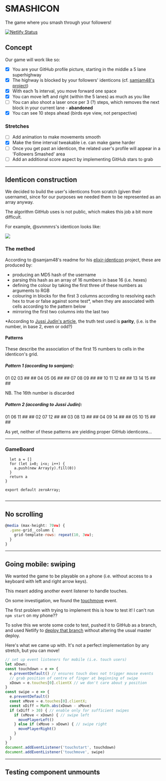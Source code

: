 # SMASHICON

The game where you smash through your followers!

[![Netlify Status](https://api.netlify.com/api/v1/badges/b76ea68c-2b6a-4e91-9343-eb5f444db034/deploy-status)](https://app.netlify.com/sites/smashicon/deploys)

## Concept

Our game will work like so:

- [x] You are your GitHub profile picture, starting in the middle a 5 lane superhighway
- [x] The highway is blocked by your followers' identicons (cf. [samjam48's project](https://github.com/samjam48/elixir-identicon))
- [x] With each 1s interval, you move forward one space
- [x] You can move left and right (within the 5 lanes) as much as you like
- [ ] You can also shoot a laser once per 3 (?) steps, which removes the next block in your current lane - **abandoned**
- [x] You can see 10 steps ahead (birds eye view, not perspective)

### Stretches

- [ ] Add animation to make movements smooth
- [x] Make the time interval tweakable i.e. can make game harder
- [ ] Once you get past an identicon, the related user's profile will appear in a 'Followers Smashed' area
- [ ] Add an additional score aspect by implementing GitHub stars to grab

---

## Identicon construction

We decided to build the user's identicons from scratch (given their username), since for our purposes we needed them to be represented as an array anyway.

The algorithm GitHub uses is not public, which makes this job a bit more difficult.

For example, @svnmmrs's identicon looks like:

![](https://github.com/identicons/svnmmrs.png)

### The method

According to @samjam48's readme for his [elixir-identicon](https://github.com/samjam48/elixir-identicon) project, these are produced by:

- producing an MD5 hash of the username
- parsing this hash as an array of 16 numbers in base 16 (i.e. hexes)
- defining the colour by taking the first three of these numbers as arguments to RGB
- colouring in blocks for the first 3 columns according to resolving each hex to true or false against some test*, when they are associated with cells according to the pattern below
- mirroring the first two columns into the last two


*According to [Jussi Judin's article](https://barro.github.io/2018/02/avatars-identicons-and-hash-visualization/), the truth test used is **parity**, (i.e. is the number, in base 2, even or odd?)

#### Patterns

These describe the association of the first 15 numbers to cells in the identicon's grid.

##### Pattern 1 (according to samjam):

01 02 03 ## ##
04 05 06 ## ##
07 08 09 ## ##
10 11 12 ## ##
13 14 15 ## ##

NB. The 16th number is discarded

##### Pattern 2 (according to Jussi Judin):

01 06 11 ## ##
02 07 12 ## ##
03 08 13 ## ##
04 09 14 ## ##
05 10 15 ## ##

As yet, neither of these patterns are yielding proper GitHub identicons...

---

### GameBoard 
 
``` const zeroArray = (x,y) => {
  let a = []
  for (let i=0; i<x; i++) {
    a.push(new Array(y).fill(0))
  }
  return a
}

export default zeroArray;


```

---




## No scrolling

```javascript
@media (max-height: 70vw) {
  .game-grid__column {
    grid-template-rows: repeat(10, 3vw);
  }
}
```

---

## Going mobile: swiping

We wanted the game to be playable on a phone (i.e. without access to a keyboard with left and right arrow keys).

This meant adding another event listener to handle touches.

On some investigation, we found the [touchmove](https://developer.mozilla.org/en-US/docs/Web/API/GlobalEventHandlers/ontouchmove) event.

The first problem with trying to implement this is how to test it! I can't run `npm start` on my phone??

To solve this we wrote some code to test, pushed it to GitHub as a branch, and used Netlify to [deploy that branch](https://docs.netlify.com/site-deploys/overview/#branch-deploy-controls) without altering the usual master deploy.

Here's what we came up with. It's not a perfect implementation by any stretch, but you can move!

```javascript
// set up event listeners for mobile (i.e. touch users)
let xDown;
const touchdown = e => {
  e.preventDefault() // ensures touch does not trigger mouse events
  // grab position of centre of finger at beginning of swipe
  xDown = e.touches[0].clientX // we don't care about y position
}
const swipe = e => {
  e.preventDefault()
  const xMove = e.touches[0].clientX;
  const xDiff = Math.abs(xDown - xMove)
  if (xDiff > 30) { // enable only for sufficient swipes
    if (xMove < xDown) { // swipe left
      movePlayerLeft()
    } else if (xMove > xDown) { // swipe right
      movePlayerRight()
    }
  }
}
document.addEventListener('touchstart', touchdown)
document.addEventListener('touchmove', swipe)
```

---

## Testing component unmounts

